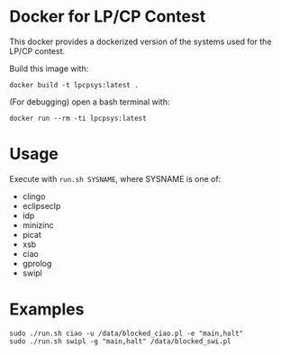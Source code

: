 # Docker for LP/CP Contest

This docker provides a dockerized version of the systems used for the
LP/CP contest.

Build this image with:
```
docker build -t lpcpsys:latest .
```

(For debugging) open a bash terminal with:
```
docker run --rm -ti lpcpsys:latest 
```

# Usage

Execute with `run.sh SYSNAME`, where SYSNAME is one of:

 - clingo
 - eclipseclp
 - idp
 - minizinc
 - picat
 - xsb
 - ciao
 - gprolog
 - swipl

# Examples

```
sudo ./run.sh ciao -u /data/blocked_ciao.pl -e "main,halt"
sudo ./run.sh swipl -g "main,halt" /data/blocked_swi.pl
```
